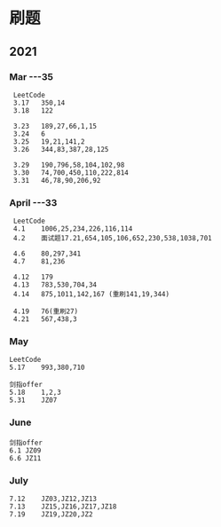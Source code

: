 # 刷题

## 2021

### Mar	---35
	 LeetCode
	 3.17	350,14
	 3.18	122
	
	 3.23	189,27,66,1,15
	 3.24	6
	 3.25	19,21,141,2
	 3.26	344,83,387,28,125
	 
	 3.29	190,796,58,104,102,98
	 3.30	74,700,450,110,222,814
	 3.31	46,78,90,206,92

### April ---33
	 LeetCode
	 4.1	1006,25,234,226,116,114
	 4.2	面试题17.21,654,105,106,652,230,538,1038,701
	 
	 4.6	80,297,341
	 4.7	81,236
	 
	 4.12	179
	 4.13	783,530,704,34
	 4.14	875,1011,142,167 (重刷141,19,344)
	 
	 4.19	76(重刷27)
	 4.21	567,438,3

### May
	LeetCode
	5.17	993,380,710
	
	剑指offer
	5.18	1,2,3
	5.31	JZ07

### June
	剑指offer
	6.1	JZ09
	6.6	JZ11

### July
	7.12	JZ03,JZ12,JZ13
	7.13	JZ15,JZ16,JZ17,JZ18
	7.19	JZ19,JZ20,JZ2